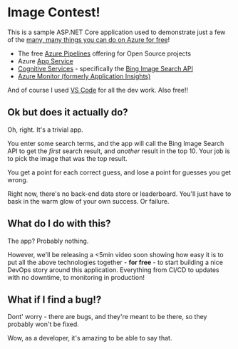 # Image Contest!

This is a sample ASP.NET Core application used to demonstrate just a few of the [many, many things you can do on Azure for free](https://azure.microsoft.com/en-us/free/free-account-faq/?WT.mc_id=AzureSocialDemo-github-dabrady)!

 - The free [Azure Pipelines](https://www.azure.com/pipelines/?WT.mc_id=AzureSocialDemo-github-dabrady) offering for Open Source projects
 - Azure [App Service](https://azure.microsoft.com/en-au/services/app-service/?WT.mc_id=AzureSocialDemo-github-dabrady)
 - [Cognitive Services](https://azure.microsoft.com/en-au/services/cognitive-services/?WT.mc_id=AzureSocialDemo-github-dabrady) - specifically the [Bing Image Search API](https://azure.microsoft.com/en-au/services/cognitive-services/bing-image-search-api/?WT.mc_id=AzureSocialDemo-github-dabrady)
- [Azure Monitor (formerly Application Insights)](https://azure.microsoft.com/en-au/services/monitor/?WT.mc_id=AzureSocialDemo-github-dabrady)

And of course I used [VS Code](https://code.visualstudio.com/?WT.mc_id=AzureSocialDemo-github-dabrady) for all the dev work. Also free!!

## Ok but does it actually do?

Oh, right. It's a trivial app.

You enter some search terms, and the app will call the Bing Image Search API to get the *first* search result, and *another* result in the top 10. Your job is to pick the image that was the top result.

You get a point for each correct guess, and lose a point for guesses you get wrong.

Right now, there's no back-end data store or leaderboard. You'll just have to bask in the warm glow of your own success. Or failure.

## What do I do with this?

The app? Probably nothing.

However, we'll be releasing a <5min video soon showing how easy it is to put all the above technologies together - **for free** - to start building a nice DevOps story around this application. Everything from CI/CD to updates with no downtime, to monitoring in production!

## What if I find a bug!?

Dont' worry - there are bugs, and they're meant to be there, so they probably won't be fixed.

Wow, as a developer, it's amazing to be able to say that.